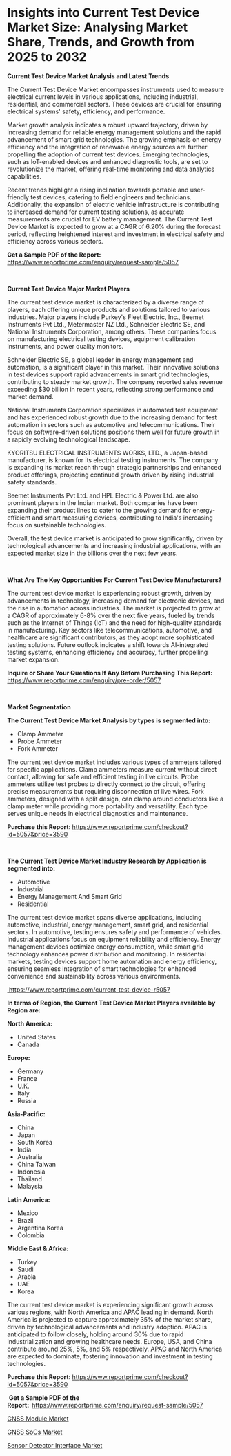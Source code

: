 <p><h1>Insights into Current Test Device Market Size: Analysing Market Share, Trends, and Growth from 2025 to 2032</h1></p><p><strong>Current Test Device Market Analysis and Latest Trends</strong></p>
<p><p>The Current Test Device Market encompasses instruments used to measure electrical current levels in various applications, including industrial, residential, and commercial sectors. These devices are crucial for ensuring electrical systems' safety, efficiency, and performance.</p><p>Market growth analysis indicates a robust upward trajectory, driven by increasing demand for reliable energy management solutions and the rapid advancement of smart grid technologies. The growing emphasis on energy efficiency and the integration of renewable energy sources are further propelling the adoption of current test devices. Emerging technologies, such as IoT-enabled devices and enhanced diagnostic tools, are set to revolutionize the market, offering real-time monitoring and data analytics capabilities.</p><p>Recent trends highlight a rising inclination towards portable and user-friendly test devices, catering to field engineers and technicians. Additionally, the expansion of electric vehicle infrastructure is contributing to increased demand for current testing solutions, as accurate measurements are crucial for EV battery management. The Current Test Device Market is expected to grow at a CAGR of 6.20% during the forecast period, reflecting heightened interest and investment in electrical safety and efficiency across various sectors.</p></p>
<p><strong>Get a Sample PDF of the Report:&nbsp;</strong> <a href="https://www.reportprime.com/enquiry/request-sample/5057?utm_campaign=2003&utm_medium=2&utm_source=Github&utm_content=ia&utm_term=19032025&utm_id=current-test-device">https://www.reportprime.com/enquiry/request-sample/5057</a></p>
<p>&nbsp;</p>
<p><strong>Current Test Device Major Market Players</strong></p>
<p><p>The current test device market is characterized by a diverse range of players, each offering unique products and solutions tailored to various industries. Major players include Purkey's Fleet Electric, Inc., Beemet Instruments Pvt Ltd., Metermaster NZ Ltd., Schneider Electric SE, and National Instruments Corporation, among others. These companies focus on manufacturing electrical testing devices, equipment calibration instruments, and power quality monitors.</p><p>Schneider Electric SE, a global leader in energy management and automation, is a significant player in this market. Their innovative solutions in test devices support rapid advancements in smart grid technologies, contributing to steady market growth. The company reported sales revenue exceeding $30 billion in recent years, reflecting strong performance and market demand.</p><p>National Instruments Corporation specializes in automated test equipment and has experienced robust growth due to the increasing demand for test automation in sectors such as automotive and telecommunications. Their focus on software-driven solutions positions them well for future growth in a rapidly evolving technological landscape.</p><p>KYORITSU ELECTRICAL INSTRUMENTS WORKS, LTD., a Japan-based manufacturer, is known for its electrical testing instruments. The company is expanding its market reach through strategic partnerships and enhanced product offerings, projecting continued growth driven by rising industrial safety standards.</p><p>Beemet Instruments Pvt Ltd. and HPL Electric & Power Ltd. are also prominent players in the Indian market. Both companies have been expanding their product lines to cater to the growing demand for energy-efficient and smart measuring devices, contributing to India's increasing focus on sustainable technologies.</p><p>Overall, the test device market is anticipated to grow significantly, driven by technological advancements and increasing industrial applications, with an expected market size in the billions over the next few years.</p></p>
<p>&nbsp;</p>
<p><strong>What Are The Key Opportunities For Current Test Device Manufacturers?</strong></p>
<p><p>The current test device market is experiencing robust growth, driven by advancements in technology, increasing demand for electronic devices, and the rise in automation across industries. The market is projected to grow at a CAGR of approximately 6-8% over the next five years, fueled by trends such as the Internet of Things (IoT) and the need for high-quality standards in manufacturing. Key sectors like telecommunications, automotive, and healthcare are significant contributors, as they adopt more sophisticated testing solutions. Future outlook indicates a shift towards AI-integrated testing systems, enhancing efficiency and accuracy, further propelling market expansion.</p></p>
<p><strong>Inquire or Share Your Questions If Any Before Purchasing This Report:</strong> <a href="https://www.reportprime.com/enquiry/pre-order/5057?utm_campaign=2003&utm_medium=2&utm_source=Github&utm_content=ia&utm_term=19032025&utm_id=current-test-device">https://www.reportprime.com/enquiry/pre-order/5057</a></p>
<p>&nbsp;</p>
<p><strong>Market Segmentation</strong></p>
<p><strong>The Current Test Device Market Analysis by types is segmented into:</strong></p>
<p><ul><li>Clamp Ammeter</li><li>Probe Ammeter</li><li>Fork Ammeter</li></ul></p>
<p><p>The current test device market includes various types of ammeters tailored for specific applications. Clamp ammeters measure current without direct contact, allowing for safe and efficient testing in live circuits. Probe ammeters utilize test probes to directly connect to the circuit, offering precise measurements but requiring disconnection of live wires. Fork ammeters, designed with a split design, can clamp around conductors like a clamp meter while providing more portability and versatility. Each type serves unique needs in electrical diagnostics and maintenance.</p></p>
<p><strong>Purchase this Report:&nbsp;</strong><a href="https://www.reportprime.com/checkout?id=5057&price=3590&utm_campaign=2003&utm_medium=2&utm_source=Github&utm_content=ia&utm_term=19032025&utm_id=current-test-device">https://www.reportprime.com/checkout?id=5057&price=3590</a></p>
<p>&nbsp;</p>
<p><strong>The Current Test Device Market Industry Research by Application is segmented into:</strong></p>
<p><ul><li>Automotive</li><li>Industrial</li><li>Energy Management And Smart Grid</li><li>Residential</li></ul></p>
<p><p>The current test device market spans diverse applications, including automotive, industrial, energy management, smart grid, and residential sectors. In automotive, testing ensures safety and performance of vehicles. Industrial applications focus on equipment reliability and efficiency. Energy management devices optimize energy consumption, while smart grid technology enhances power distribution and monitoring. In residential markets, testing devices support home automation and energy efficiency, ensuring seamless integration of smart technologies for enhanced convenience and sustainability across various environments.</p></p>
<p><a href="https://www.reportprime.com/current-test-device-r5057?utm_campaign=2003&utm_medium=2&utm_source=Github&utm_content=ia&utm_term=19032025&utm_id=current-test-device">&nbsp;https://www.reportprime.com/current-test-device-r5057</a></p>
<p><strong>In terms of Region, the Current Test Device Market Players available by Region are:</strong></p>
<p>
    <p> <strong> North America: </strong>
        <ul>
            <li>United States</li>
            <li>Canada</li>
        </ul>
        </p> 
    <p> <strong> Europe: </strong>
        <ul>
            <li>Germany</li>
            <li>France</li>
            <li>U.K.</li>
            <li>Italy</li>
            <li>Russia</li>
        </ul>
        </p> 
    <p> <strong> Asia-Pacific: </strong>
        <ul>
            <li>China</li>
            <li>Japan</li>
            <li>South Korea</li>
            <li>India</li>
            <li>Australia</li>
            <li>China Taiwan</li>
            <li>Indonesia</li>
            <li>Thailand</li>
            <li>Malaysia</li>
        </ul>
        </p> 
    <p> <strong> Latin America: </strong>
        <ul>
            <li>Mexico</li>
            <li>Brazil</li>
            <li>Argentina Korea</li>
            <li>Colombia</li>
        </ul>
        </p> 
    <p> <strong> Middle East & Africa: </strong>
        <ul>
            <li>Turkey</li>
            <li>Saudi</li>
            <li>Arabia</li>
            <li>UAE</li>
            <li>Korea</li>
        </ul>
    </p>
    </p>
<p><p>The current test device market is experiencing significant growth across various regions, with North America and APAC leading in demand. North America is projected to capture approximately 35% of the market share, driven by technological advancements and industry adoption. APAC is anticipated to follow closely, holding around 30% due to rapid industrialization and growing healthcare needs. Europe, USA, and China contribute around 25%, 5%, and 5% respectively. APAC and North America are expected to dominate, fostering innovation and investment in testing technologies.</p></p>
<p><strong>Purchase this Report: </strong><a href="https://www.reportprime.com/checkout?id=5057&price=3590&utm_campaign=2003&utm_medium=2&utm_source=Github&utm_content=ia&utm_term=19032025&utm_id=current-test-device">https://www.reportprime.com/checkout?id=5057&price=3590</a></p>
<p>&nbsp;<strong>Get a Sample PDF of the Report:&nbsp;&nbsp;</strong><a href="https://www.reportprime.com/enquiry/request-sample/5057?utm_campaign=2003&utm_medium=2&utm_source=Github&utm_content=ia&utm_term=19032025&utm_id=current-test-device">https://www.reportprime.com/enquiry/request-sample/5057</a></p>
<p><strong></strong></p>
<p><p><a href="https://github.com/shamprenadw7/Market-Research-Report-List-1/blob/main/gnss-module-market.md?utm_campaign=2003&utm_medium=2&utm_source=Github&utm_content=ia&utm_term=19032025&utm_id=current-test-device">GNSS Module Market</a></p><p><a href="https://github.com/gulaimolin/Market-Research-Report-List-7/blob/main/gnss-socs-market.md?utm_campaign=2003&utm_medium=2&utm_source=Github&utm_content=ia&utm_term=19032025&utm_id=current-test-device">GNSS SoCs Market</a></p><p><a href="https://github.com/abararybar2x/Market-Research-Report-List-1/blob/main/sensor-detector-interface-market.md?utm_campaign=2003&utm_medium=2&utm_source=Github&utm_content=ia&utm_term=19032025&utm_id=current-test-device">Sensor Detector Interface Market</a></p></p>